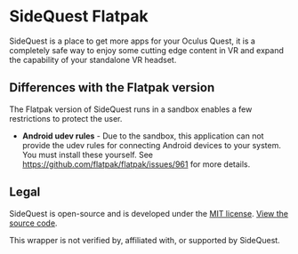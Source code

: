 # SideQuest Flatpak

SideQuest is a place to get more apps for your Oculus Quest, it is a completely safe way to enjoy some cutting edge content in VR and expand the capability of your standalone VR headset.

## Differences with the Flatpak version

The Flatpak version of SideQuest runs in a sandbox enables a few restrictions to protect the user.

* **Android udev rules** - Due to the sandbox, this application can not provide the udev rules for connecting Android devices to your system. You must install these yourself. See https://github.com/flatpak/flatpak/issues/961 for more details.

## Legal
SideQuest is open-source and is developed under the [MIT license](https://github.com/SideQuestVR/SideQuest/blob/master/LICENSE). [View the source code](https://github.com/SideQuestVR/SideQuest).

This wrapper is not verified by, affiliated with, or supported by SideQuest.
